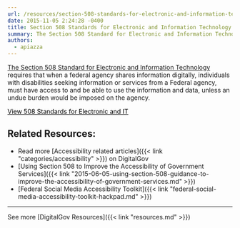 ```yaml
---
url: /resources/section-508-standards-for-electronic-and-information-technology-2/
date: 2015-11-05 2:24:28 -0400
title: Section 508 Standards for Electronic and Information Technology
summary: The Section 508 Standard for Electronic and Information Technology requires that when a federal agency shares information digitally, individuals with disabilities seeking information or services from a Federal agency, must have access to and be able to use the information and data, unless an undue burden would be imposed on the agency. View 508 Standards
authors:
  - apiazza
---
```


[The Section 508 Standard for Electronic and Information Technology](http://www.access-board.gov/guidelines-and-standards/communications-and-it/about-the-section-508-standards/section-508-standards) requires that when a federal agency shares information digitally, individuals with disabilities seeking information or services from a Federal agency, must have access to and be able to use the information and data, unless an undue burden would be imposed on the agency.

<a class="button" style="color: #000000" href="http://www.access-board.gov/guidelines-and-standards/communications-and-it/about-the-section-508-standards/section-508-standards">View 508 Standards for Electronic and IT</a>

## Related Resources:

  * Read more [Accessibility related articles]({{< link "categories/accessibility" >}}) on DigitalGov
  * [Using Section 508 to Improve the Accessibility of Government Services]({{< link "2015-06-05-using-section-508-guidance-to-improve-the-accessibility-of-government-services.md" >}})
  * [Federal Social Media Accessibility Toolkit]({{< link "federal-social-media-accessibility-toolkit-hackpad.md" >}})

* * *

 

See more [DigitalGov Resources]({{< link "resources.md" >}})